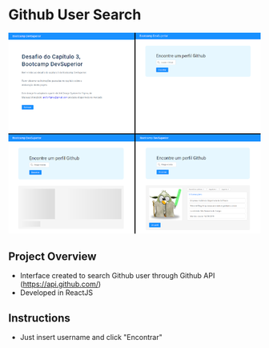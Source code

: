 # Github User Search
![cover](capaProjeto.png)

## Project Overview
* Interface created to search Github user through Github API (https://api.github.com/)
* Developed in ReactJS

## Instructions
* Just insert username and click "Encontrar"